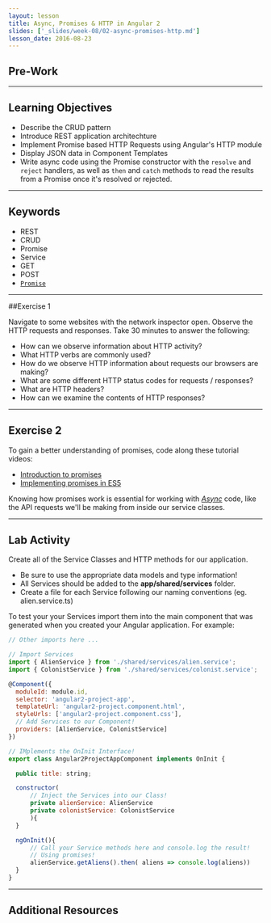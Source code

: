```yaml
---
layout: lesson
title: Async, Promises & HTTP in Angular 2
slides: ['_slides/week-08/02-async-promises-http.md']
lesson_date: 2016-08-23
---
```


## Pre-Work

---

## Learning Objectives

- Describe the CRUD pattern
- Introduce REST application architechture
- Implement Promise based HTTP Requests using Angular's HTTP module
- Display JSON data in Component Templates
- Write async code using the Promise constructor with the `resolve` and `reject` handlers, as well as `then` and `catch` methods to read the results from a Promise once it's resolved or rejected.

---

## Keywords

- REST
- CRUD
- Promise
- Service
- GET
- POST
- [`Promise`](https://developer.mozilla.org/en-US/docs/Web/JavaScript/Reference/Global_Objects/Promise)

---

##Exercise 1

Navigate to some websites with the network inspector open. Observe the HTTP requests and responses.
Take 30 minutes to answer the following:<br/>

- How can we observe information about HTTP activity?
- What HTTP verbs are commonly used?
- How do we observe HTTP information about requests our browsers are making?
- What are some different HTTP status codes for requests / responses?
- What are HTTP headers?
- How can we examine the contents of HTTP responses?

---

## Exercise 2


To gain a better understanding of promises, code along these tutorial videos:

- [Introduction to promises](https://s3-us-west-2.amazonaws.com/red-wdp/lms-assets/Pluralsight-Introduction-to-promises.wmv)
- [Implementing promises in ES5](https://s3-us-west-2.amazonaws.com/red-wdp/lms-assets/Pluralsight-Implement-promises.wmv)

Knowing how promises work is essential for working with [*Async*](http://rowanmanning.com/posts/javascript-for-beginners-async/) code, like the API requests
we'll be making from inside our service classes.


---

## Lab Activity

Create all of the Service Classes and HTTP methods for our application.
- Be sure to use the appropriate data models and type information!
- All Services should be added to the **app/shared/services** folder.
- Create a file for each Service following our naming conventions (eg. alien.service.ts)

To test your your Services import them into the main component that was generated when you created your Angular application.
For example:

```js
// Other imports here ...

// Import Services
import { AlienService } from './shared/services/alien.service';
import { ColonistService } from './shared/services/colonist.service';

@Component({
  moduleId: module.id,
  selector: 'angular2-project-app',
  templateUrl: 'angular2-project.component.html',
  styleUrls: ['angular2-project.component.css'],
  // Add Services to our Component!
  providers: [AlienService, ColonistService]
})

// IMplements the OnInit Interface!
export class Angular2ProjectAppComponent implements OnInit {

  public title: string;

  constructor(
	  // Inject the Services into our Class!
	  private alienService: AlienService
	  private colonistService: ColonistService
	  ){
  }

  ngOnInit(){
	  // Call your Service methods here and console.log the result!
	  // Using promises!
	  alienService.getAliens().then( aliens => console.log(aliens))
  }
}

```

---

## Additional Resources
